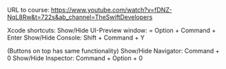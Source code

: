 URL to course: https://www.youtube.com/watch?v=fDNZ-NqL8Rw&t=722s&ab_channel=TheSwiftDevelopers

Xcode shortcuts:
Show/Hide UI-Preview window: = Option + Command + Enter
Show/Hide Console: Shift + Command + Y

(Buttons on top has same functionality)
Show/Hide Navigator: Command + 0
Show/Hide Inspector: Command + Option + 0
